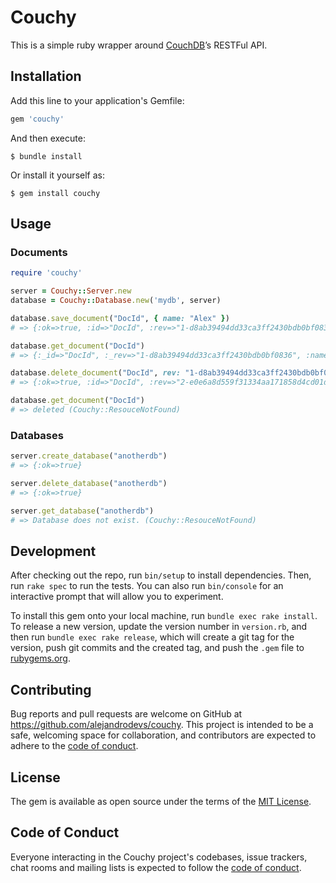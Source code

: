 # Couchy

This is a simple ruby wrapper around [CouchDB](https://couchdb.apache.org)’s RESTFul API.

## Installation

Add this line to your application's Gemfile:

```ruby
gem 'couchy'
```

And then execute:

    $ bundle install

Or install it yourself as:

    $ gem install couchy

## Usage


### Documents

```ruby
require 'couchy'

server = Couchy::Server.new
database = Couchy::Database.new('mydb', server)

database.save_document("DocId", { name: "Alex" })
# => {:ok=>true, :id=>"DocId", :rev=>"1-d8ab39494dd33ca3ff2430bdb0bf0836"}

database.get_document("DocId")
# => {:_id=>"DocId", :_rev=>"1-d8ab39494dd33ca3ff2430bdb0bf0836", :name=>"Alex"}

database.delete_document("DocId", rev: "1-d8ab39494dd33ca3ff2430bdb0bf0836")
# => {:ok=>true, :id=>"DocId", :rev=>"2-e0e6a8d559f31334aa171858d4cd01dd"}

database.get_document("DocId")
# => deleted (Couchy::ResouceNotFound)
```

### Databases

```ruby
server.create_database("anotherdb")
# => {:ok=>true}

server.delete_database("anotherdb")
# => {:ok=>true}

server.get_database("anotherdb")
# => Database does not exist. (Couchy::ResouceNotFound)
```

## Development

After checking out the repo, run `bin/setup` to install dependencies. Then, run `rake spec` to run the tests. You can also run `bin/console` for an interactive prompt that will allow you to experiment.

To install this gem onto your local machine, run `bundle exec rake install`. To release a new version, update the version number in `version.rb`, and then run `bundle exec rake release`, which will create a git tag for the version, push git commits and the created tag, and push the `.gem` file to [rubygems.org](https://rubygems.org).

## Contributing

Bug reports and pull requests are welcome on GitHub at https://github.com/alejandrodevs/couchy. This project is intended to be a safe, welcoming space for collaboration, and contributors are expected to adhere to the [code of conduct](https://github.com/alejandrodevs/couchy/blob/master/CODE_OF_CONDUCT.md).

## License

The gem is available as open source under the terms of the [MIT License](https://opensource.org/licenses/MIT).

## Code of Conduct

Everyone interacting in the Couchy project's codebases, issue trackers, chat rooms and mailing lists is expected to follow the [code of conduct](https://github.com/alejandrodevs/couchy/blob/master/CODE_OF_CONDUCT.md).
